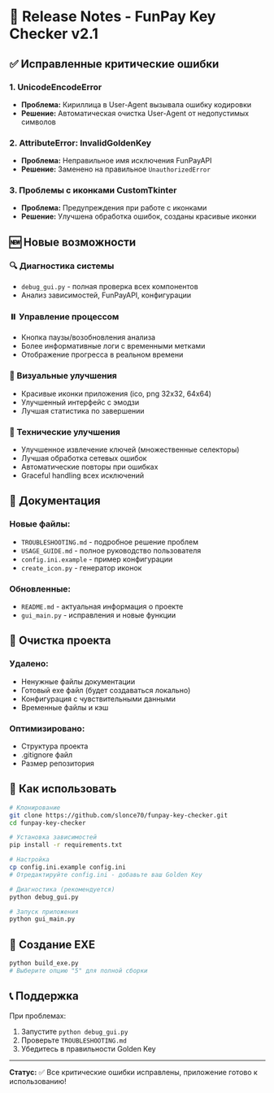 # 🚀 Release Notes - FunPay Key Checker v2.1

## ✅ Исправленные критические ошибки

### 1. UnicodeEncodeError
- **Проблема:** Кириллица в User-Agent вызывала ошибку кодировки
- **Решение:** Автоматическая очистка User-Agent от недопустимых символов

### 2. AttributeError: InvalidGoldenKey
- **Проблема:** Неправильное имя исключения FunPayAPI
- **Решение:** Заменено на правильное `UnauthorizedError`

### 3. Проблемы с иконками CustomTkinter
- **Проблема:** Предупреждения при работе с иконками
- **Решение:** Улучшена обработка ошибок, созданы красивые иконки

## 🆕 Новые возможности

### 🔍 Диагностика системы
- `debug_gui.py` - полная проверка всех компонентов
- Анализ зависимостей, FunPayAPI, конфигурации

### ⏸️ Управление процессом
- Кнопка паузы/возобновления анализа
- Более информативные логи с временными метками
- Отображение прогресса в реальном времени

### 🎨 Визуальные улучшения
- Красивые иконки приложения (ico, png 32x32, 64x64)
- Улучшенный интерфейс с эмодзи
- Лучшая статистика по завершении

### 🔧 Технические улучшения
- Улучшенное извлечение ключей (множественные селекторы)
- Лучшая обработка сетевых ошибок
- Автоматические повторы при ошибках
- Graceful handling всех исключений

## 📖 Документация

### Новые файлы:
- `TROUBLESHOOTING.md` - подробное решение проблем
- `USAGE_GUIDE.md` - полное руководство пользователя
- `config.ini.example` - пример конфигурации
- `create_icon.py` - генератор иконок

### Обновленные:
- `README.md` - актуальная информация о проекте
- `gui_main.py` - исправления и новые функции

## 🧹 Очистка проекта

### Удалено:
- Ненужные файлы документации
- Готовый exe файл (будет создаваться локально)
- Конфигурация с чувствительными данными
- Временные файлы и кэш

### Оптимизировано:
- Структура проекта
- .gitignore файл
- Размер репозитория

## 🚀 Как использовать

```bash
# Клонирование
git clone https://github.com/slonce70/funpay-key-checker.git
cd funpay-key-checker

# Установка зависимостей
pip install -r requirements.txt

# Настройка
cp config.ini.example config.ini
# Отредактируйте config.ini - добавьте ваш Golden Key

# Диагностика (рекомендуется)
python debug_gui.py

# Запуск приложения
python gui_main.py
```

## 🔧 Создание EXE

```bash
python build_exe.py
# Выберите опцию "5" для полной сборки
```

## 📞 Поддержка

При проблемах:
1. Запустите `python debug_gui.py`
2. Проверьте `TROUBLESHOOTING.md`
3. Убедитесь в правильности Golden Key

---

**Статус:** ✅ Все критические ошибки исправлены, приложение готово к использованию!